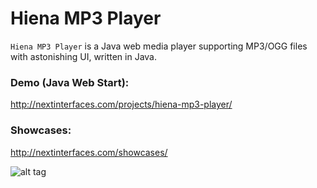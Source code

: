 Hiena MP3 Player
====

`Hiena MP3 Player` is a Java web media player supporting MP3/OGG files with astonishing UI, written in Java. 

### Demo (Java Web Start):
http://nextinterfaces.com/projects/hiena-mp3-player/

### Showcases:
http://nextinterfaces.com/showcases/


![alt tag](http://nextinterfaces.com/http4e-eclipse/wp-content/uploads/2011/07/java-mp3-player.png)
